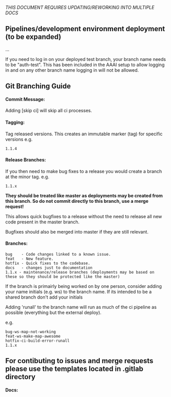 *THIS DOCUMENT REQUIRES UPDATING/REWORKING INTO MULTIPLE DOCS*

## Pipelines/development environment deployment (to be expanded)
...

If you need to log in on your deployed test branch, your branch name needs to be "auth-test".  This has been included in the AAAI setup to allow logging in and on any other branch name logging in will not be allowed.


## Git Branching Guide

#### Commit Message:

Adding [skip ci] will skip all ci processes.
 
#### Tagging:

Tag released versions. This creates an immutable marker (tag) for specific versions e.g.
```
1.1.4
```

#### Release Branches:

If you then need to make bug fixes to a release you would create a branch at the minor tag. e.g.
```
1.1.x
```
**They should be treated like master as deployments may be created from this branch. So do not commit directly to this branch, use a merge request!**

This allows quick bugfixes to a release without the need to release all new code present in the master branch.

Bugfixes should also be merged into master if they are still relevant.


#### Branches:

```
bug    - Code changes linked to a known issue.
feat   - New feature.
hotfix - Quick fixes to the codebase.
docs   - changes just to documentation
1.1.x - maintenance/release branches (deployments may be based on these so they should be protected like the master)
```

If the branch is primairly being worked on by one person, consider adding your name initials (e.g. ws) to the branch name. If its intended to be a shared branch don't add your initials

Adding 'runall' to the branch name will run as much of the ci pipeline as possible (everything but the external deploy).

e.g.
```
bug-ws-map-not-working
feat-ws-make-map-awesome
hotfix-ci-build-error-runall
1.1.x
```

## For contibuting to issues and merge requests please use the templates located in .gitlab directory 

#### Docs:


